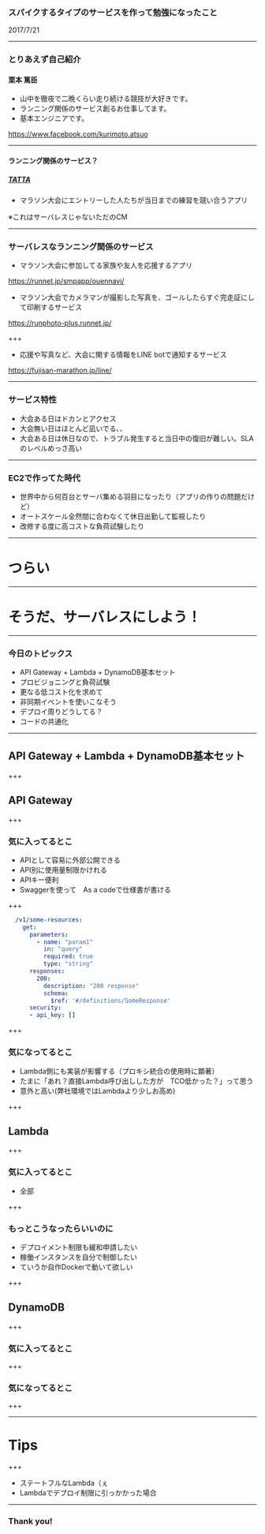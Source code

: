 
### スパイクするタイプのサービスを作って勉強になったこと

2017/7/21

---

### とりあえず自己紹介

#### 栗本 篤臣

* 山中を徹夜で二晩くらい走り続ける競技が大好きです。
* ランニング関係のサービス創るお仕事してます。
* 基本エンジニアです。

https://www.facebook.com/kurimoto.atsuo

---

#### ランニング関係のサービス？

##### [TATTA]([https://runnet.jp/smpapp/tatta/)

- マラソン大会にエントリーした人たちが当日までの練習を競い合うアプリ

※これはサーバレスじゃないただのCM


---

### サーバレスなランニング関係のサービス

* マラソン大会に参加してる家族や友人を応援するアプリ

https://runnet.jp/smpapp/ouennavi/

* マラソン大会でカメラマンが撮影した写真を、ゴールしたらすぐ完走証にして印刷するサービス

https://runphoto-plus.runnet.jp/

+++

* 応援や写真など、大会に関する情報をLINE botで通知するサービス

https://fujisan-marathon.jp/line/

---

### サービス特性

* 大会ある日はドカンとアクセス
* 大会無い日はほとんど凪いでる、、
* 大会ある日は休日なので、トラブル発生すると当日中の復旧が難しい。SLAのレベルめっさ高い

---

### EC2で作ってた時代

* 世界中から何百台とサーバ集める羽目になったり（アプリの作りの問題だけど）
* オートスケール全然間に合わなくて休日出勤して監視したり
* 改修する度に高コストな負荷試験したり

---

# つらい

---

# そうだ、サーバレスにしよう！

---

### 今日のトピックス

* API Gateway + Lambda + DynamoDB基本セット
* プロビジョニングと負荷試験
* 更なる低コスト化を求めて
* 非同期イベントを使いこなそう
* デプロイ周りどうしてる？
* コードの共通化

---

## API Gateway + Lambda + DynamoDB基本セット

+++

## API Gateway

+++

### 気に入ってるとこ

* APIとして容易に外部公開できる
* API別に使用量制限かけれる
* APIキー便利
* Swaggerを使って　As a codeで仕様書が書ける

+++

```yaml:sample.yaml
  /v1/some-resources:
    get:
      parameters:
        - name: "param1"
          in: "query"
          required: true
          type: "string"
      responses:
        200:
          description: "200 response"
          schema:
            $ref: '#/definitions/SomeResponse'
      security:
      - api_key: []
```

+++

### 気になってるとこ

* Lambda側にも実装が影響する（プロキシ統合の使用時に顕著）
* たまに「あれ？直接Lambda呼び出しした方が　TCO低かった？」って思う
* 意外と高い(弊社環境ではLambdaより少しお高め)

+++

## Lambda

+++

### 気に入ってるとこ

* 全部

+++

### もっとこうなったらいいのに

* デプロイメント制限も緩和申請したい
* 稼働インスタンスを自分で制御したい
* ていうか自作Dockerで動いて欲しい

+++

## DynamoDB

+++

### 気に入ってるとこ

+++

### 気になってるとこ

+++

---

# Tips

+++

* ステートフルなLambda（ぇ
* Lambdaでデプロイ制限に引っかかった場合

---

### Thank you!
